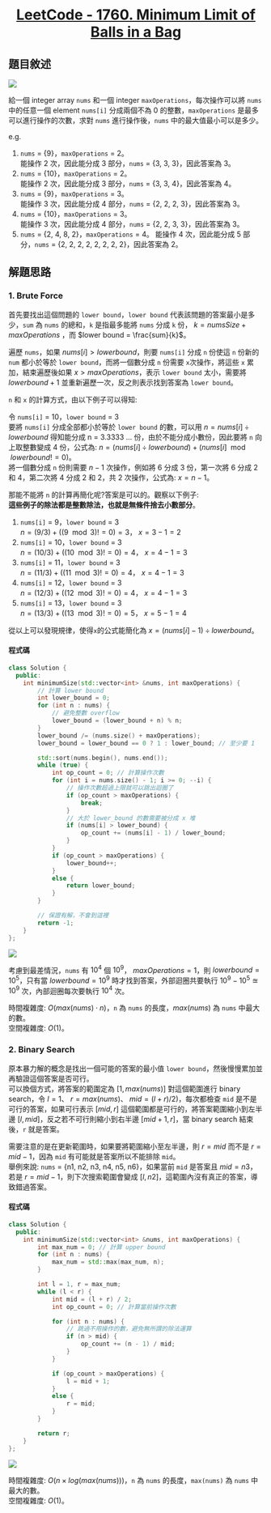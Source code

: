 # <center> [LeetCode - 1760. Minimum Limit of Balls in a Bag](https://leetcode.com/problems/minimum-limit-of-balls-in-a-bag/description/) </center>

## 題目敘述

[![](https://raw.githubusercontent.com/reese60525/ForPicGo/main/Pictures/20241207110627173.png)](https://raw.githubusercontent.com/reese60525/ForPicGo/main/Pictures/20241207110627173.png)

給一個 integer array `nums` 和一個 integer `maxOperations`，每次操作可以將 `nums` 中的任意一個 element `nums[i]` 分成兩個不為 0 的整數，`maxOperations` 是最多可以進行操作的次數，求對 `nums` 進行操作後，`nums` 中的最大值最小可以是多少。

e.g.

1. `nums` = {9}，`maxOperations` = 2。  
能操作 2 次，因此能分成 3 部分，`nums` = {3, 3, 3}，因此答案為 3。
2. `nums` = {10}，`maxOperations` = 2。  
能操作 2 次，因此能分成 3 部分，`nums` = {3, 3, 4}，因此答案為 4。
3. `nums` = {9}，`maxOperations` = 3。  
能操作 3 次，因此能分成 4 部分，`nums` = {2, 2, 2, 3}，因此答案為 3。
4. `nums` = {10}，`maxOperations` = 3。  
能操作 3 次，因此能分成 4 部分，`nums` = {2, 2, 3, 3}，因此答案為 3。
5. `nums` = {2, 4, 8, 2}，`maxOperations` = 4。
能操作 4 次，因此能分成 5 部分，`nums` = {2, 2, 2, 2, 2, 2, 2, 2}，因此答案為 2。

## 解題思路

### 1. Brute Force

首先要找出這個問題的 `lower bound`，`lower bound` 代表該問題的答案最小是多少，`sum` 為 `nums` 的總和，`k` 是指最多能將 `nums` 分成 `k` 份， $k = numsSize + maxOperations$ ，而 $lower bound = \frac{sum}{k}$。

遍歷 `nums`，如果 $nums[i] > lower bound$，則要 `nums[i]` 分成 `n` 份使這 `n` 份新的 `num` 都小於等於 `lower bound`，而將一個數分成 `n` 份需要 `x`次操作，將這些 `x` 累加，結束遍歷後如果 $x > maxOperations$，表示 `lower bound` 太小，需要將 $lower bound + 1$ 並重新遍歷一次，反之則表示找到答案為 `lower bound`。

`n` 和 `x` 的計算方式，由以下例子可以得知:

令 `nums[i]` = 10，`lower bound` = 3  
要將 `nums[i]` 分成全部都小於等於 `lower bound` 的數，可以用 $n = nums[i] \div lower bound$ 得知能分成 n = 3.3333 ... 份，由於不能分成小數份，因此要將 `n` 向上取整數變成 4 份，公式為: $n = (nums[i] \div lower bound) + (nums[i] \mod lower bound != 0)$。  
將一個數分成 `n` 份則需要 $n - 1$ 次操作，例如將 6 分成 3 份，第一次將 6 分成 2 和 4，第二次將 4 分成 2 和 2，共 2 次操作，公式為: $x = n - 1$。  

那能不能將 `n` 的計算再簡化呢?答案是可以的。觀察以下例子:  
**這些例子的除法都是整數除法，也就是無條件捨去小數部分**。

1. `nums[i]` = 9，`lower bound` = 3  
$n = (9 / 3) + ((9 \mod 3) != 0) = 3$， $x = 3 - 1 = 2$
2. `nums[i]` = 10，`lower bound` = 3  
$n = (10 / 3) + ((10 \mod 3) != 0) = 4$， $x = 4 - 1 = 3$
3. `nums[i]` = 11，`lower bound` = 3  
$n = (11 / 3) + ((11 \mod 3) != 0) = 4$， $x = 4 - 1 = 3$
4. `nums[i]` = 12，`lower bound` = 3  
$n = (12 / 3) + ((12 \mod 3) != 0) = 4$， $x = 4 - 1 = 3$
5. `nums[i]` = 13，`lower bound` = 3  
$n = (13 / 3) + ((13 \mod 3) != 0) = 5$， $x = 5 - 1 = 4$

從以上可以發現規律，使得`x`的公式能簡化為 $x = (nums[i] - 1) \div lower bound$。

#### 程式碼

```c++
class Solution {
  public:
    int minimumSize(std::vector<int> &nums, int maxOperations) {
        // 計算 lower bound
        int lower_bound = 0;
        for (int n : nums) {
            // 避免整數 overflow
            lower_bound = (lower_bound + n) % n;
        }
        lower_bound /= (nums.size() + maxOperations);
        lower_bound = lower_bound == 0 ? 1 : lower_bound; // 至少要 1

        std::sort(nums.begin(), nums.end());
        while (true) {
            int op_count = 0; // 計算操作次數
            for (int i = nums.size() - 1; i >= 0; --i) {
                // 操作次數超過上限就可以跳出迴圈了
                if (op_count > maxOperations) {
                    break;
                }
                // 大於 lower_bound 的數需要被分成 x 堆
                if (nums[i] > lower_bound) {
                    op_count += (nums[i] - 1) / lower_bound;
                }
            }
            if (op_count > maxOperations) {
                lower_bound++;
            }
            else {
                return lower_bound;
            }
        }

        // 保證有解，不會到這裡
        return -1;
    }
};
```

[![](https://raw.githubusercontent.com/reese60525/ForPicGo/main/Pictures/20241207121820774.png)](https://raw.githubusercontent.com/reese60525/ForPicGo/main/Pictures/20241207121820774.png)

考慮到最差情況，`nums` 有 $10^4$ 個 $10^9$， $maxOperations = 1$，則 $lower bound = 10^5$，只有當 $lower bound = 10^9$ 時才找到答案，外部迴圈共要執行 $10^9 - 10^5 \approxeq 10^9$ 次，內部迴圈每次要執行 $10^4$ 次。  

時間複雜度: $O(max(nums) \cdot n)$，`n` 為 `nums` 的長度，$max(nums)$ 為 `nums` 中最大的數。  
空間複雜度: $O(1)$。

### 2. Binary Search

原本暴力解的概念是找出一個可能的答案的最小值 `lower bound`，然後慢慢累加並再驗證這個答案是否可行。  
可以換個方式，將答案的範圍定為 $[1, max(nums)]$ 對這個範圍進行 binary search，令 $l = 1$、 $r = max(nums)$、 $mid = (l + r) / 2)$，每次都檢查 `mid` 是不是可行的答案，如果可行表示 $[mid, r]$ 這個範圍都是可行的，將答案範圍縮小到左半邊 $[l,mid]$，反之若不可行則縮小到右半邊 $[mid + 1, r]$，當 binary search 結束後，`r` 就是答案。  

需要注意的是在更新範圍時，如果要將範圍縮小至左半邊，則 $r = mid$ 而不是 $r = mid - 1$，因為 `mid` 有可能就是答案所以不能排除 `mid`。  
舉例來說:
`nums` = {n1,  n2, n3, n4, n5, n6}，如果當前 `mid` 是答案且 $mid = n3$，若是 $r = mid - 1$，則下次搜索範圍會變成 $[l, n2]$，這範圍內沒有真正的答案，導致錯過答案。

#### 程式碼

```c++
class Solution {
  public:
    int minimumSize(std::vector<int> &nums, int maxOperations) {
        int max_num = 0; // 計算 upper bound
        for (int n : nums) {
            max_num = std::max(max_num, n);
        }

        int l = 1, r = max_num;
        while (l < r) {
            int mid = (l + r) / 2;
            int op_count = 0; // 計算當前操作次數

            for (int n : nums) {
                // 跳過不用操作的數，避免無所謂的除法運算
                if (n > mid) {
                    op_count += (n - 1) / mid;
                }
            }

            if (op_count > maxOperations) {
                l = mid + 1;
            }
            else {
                r = mid;
            }
        }

        return r;
    }
};
```

[![](https://raw.githubusercontent.com/reese60525/ForPicGo/main/Pictures/20241207110037985.png)](https://raw.githubusercontent.com/reese60525/ForPicGo/main/Pictures/20241207110037985.png)

時間複雜度: $O(n \times log(max(nums)))$，`n` 為 `nums` 的長度，`max(nums)` 為 `nums` 中最大的數。  
空間複雜度: $O(1)$。
